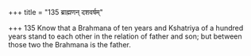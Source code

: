 +++
title = "135 ब्राह्मणन् दशवर्षम्"

+++
135	Know that a Brahmana of ten years and Kshatriya of a hundred years stand to each other in the relation of father and son; but between those two the Brahmana is the father.